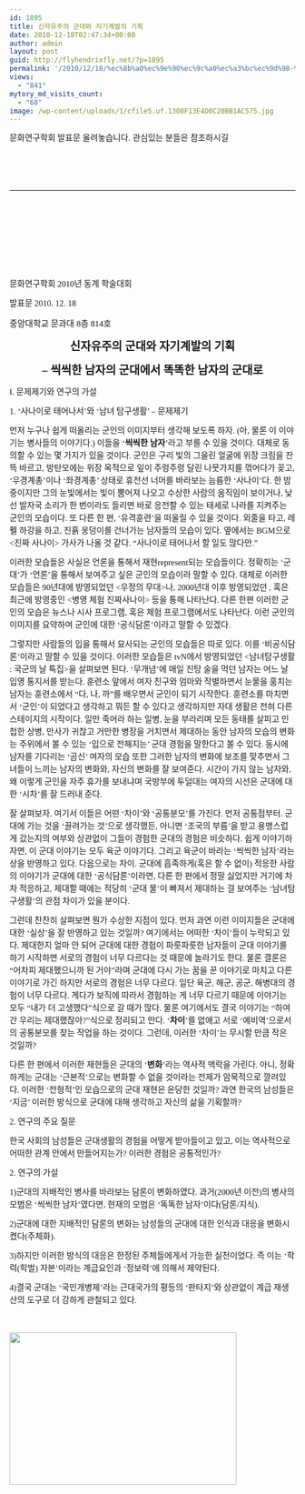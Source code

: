 ```yaml
---
id: 1895
title: 신자유주의 군대와 자기계발의 기획
date: 2010-12-18T02:47:34+00:00
author: admin
layout: post
guid: http://flyhendrixfly.net/?p=1895
permalink: '/2010/12/18/%ec%8b%a0%ec%9e%90%ec%9c%a0%ec%a3%bc%ec%9d%98-%ea%b5%b0%eb%8c%80%ec%99%80-%ec%9e%90%ea%b8%b0%ea%b3%84%eb%b0%9c%ec%9d%98-%ea%b8%b0%ed%9a%8d/'
views:
  - "841"
mytory_md_visits_count:
  - "68"
image: /wp-content/uploads/1/cfile5.uf.1308F13E4D0C20BB1AC575.jpg
---
```

<p class="바탕글" style="line-height: 1.5; font-family: 굴림; font-size: 12px;">
  <span style="font-family: 나눔명조; font-size: 11pt; mso-ascii-font-family: 나눔명조; mso-hansi-font-family: 나눔명조;"><span style="font-family: Gulim;">문화연구학회 발표문 올려놓습니다. 관심있는 분들은 참조하시길</span></span>
</p>

&nbsp;

<p class="바탕글">
  <span class="Apple-style-span" style="font-family: 나눔명조;"><span class="Apple-style-span" style="line-height: 22px; font-size: 15px;"> </span></span>
</p>

<div>
  <hr style="display: block; height: 1px; border-width: 1px 0px 0px 0px; border-color: black;" />
</div>

<p class="바탕글">
  <span class="Apple-style-span" style="font-family: 나눔명조;"><span class="Apple-style-span" style="line-height: 22px; font-size: 15px;"><br /> </span></span>
</p>

&nbsp;

<p class="바탕글">
  <span class="Apple-style-span" style="font-family: 나눔명조;"><span class="Apple-style-span" style="line-height: 22px; font-size: 15px;"><br /> </span></span>
</p>

<p class="바탕글">
  <span class="Apple-style-span" style="font-family: 나눔명조;"><span class="Apple-style-span" style="line-height: 22px; font-size: 15px;"><br /> </span></span>
</p>

<p class="바탕글" style="line-height: 1.5; font-family: 굴림; font-size: 12px;">
  <span style="font-family: 나눔명조; font-size: 11pt; mso-ascii-font-family: 나눔명조; mso-hansi-font-family: 나눔명조;">문화연구학회 2010년 동계 학술대회</span>
</p>

<p class="바탕글" style="line-height: 1.5; font-family: 굴림; font-size: 12px;">
  <span style="font-family: 나눔명조; font-size: 11pt; mso-ascii-font-family: 나눔명조; mso-hansi-font-family: 나눔명조;">발표문 2010. 12. 18</span>
</p>

<p class="바탕글">
  <span class="Apple-style-span" style="font-family: 나눔명조;"><span class="Apple-style-span" style="line-height: 22px; font-size: 15px;">중앙대학교 문과대 8층 814호</span></span>
</p>

<p class="바탕글" style="line-height: 1.5; font-family: 굴림; font-size: 12px;">
  <!--?xml:namespace prefix = o ?-->
</p>

<p class="바탕글" style="text-align: center; line-height: 1.5; font-family: 굴림; font-size: 12px;">
  <span style="font-family: 나눔명조; font-size: 15pt; font-weight: bold; mso-ascii-font-family: 나눔명조; mso-hansi-font-family: 나눔명조;">신자유주의 군대와 자기계발의 기획</span>
</p>

<p class="바탕글" style="text-align: center; line-height: 1.5; font-family: 굴림; font-size: 12px;">
  <span lang="EN-US" style="font-family: 나눔명조; font-size: 15pt; font-weight: bold; mso-fareast-font-family: 나눔명조; mso-hansi-font-family: 나눔명조;">&#8211; 씩씩한 남자의 군대에서 똑똑한 남자의 군대로</span>
</p>

<p class="바탕글" style="line-height: 1.5; font-family: 굴림; font-size: 12px;">
  <span style="font-family: 나눔명조; font-size: 11pt; mso-ascii-font-family: 나눔명조; mso-hansi-font-family: 나눔명조;">Ⅰ. 문제제기와 연구의 가설</span>
</p>

<p class="바탕글" style="line-height: 1.5; font-family: 굴림; font-size: 12px;">
  <span lang="EN-US" style="font-family: 나눔명조; font-size: 11pt; mso-fareast-font-family: 나눔명조; mso-hansi-font-family: 나눔명조;">1. ‘사나이로 태어나서’와 ‘남녀 탐구생활’ &#8211; 문제제기</span>
</p>

<p class="바탕글" style="line-height: 1.5; font-family: 굴림; font-size: 12px;">
  <span style="font-family: 나눔명조; font-size: 11pt; mso-ascii-font-family: 나눔명조; mso-hansi-font-family: 나눔명조;">먼저 누구나 쉽게 떠올리는 군인의 이미지부터 생각해 보도록 하자. (아, 물론 이 이야기는 병사들의 이야기다.) 이들을 ‘</span><span style="font-family: 나눔명조; font-size: 11pt; font-weight: bold; mso-ascii-font-family: 나눔명조; mso-hansi-font-family: 나눔명조;">씩씩한 남자</span><span lang="EN-US" style="font-family: 나눔명조; font-size: 11pt; mso-fareast-font-family: 나눔명조; mso-hansi-font-family: 나눔명조;">’라고 부를 수 있을 것이다. 대체로 동의할 수 있는 몇 가지가 있을 것이다. 군인은 구리 빛의 그을린 얼굴에 위장 크림을 잔뜩 바르고, 방탄모에는 위장 목적으로 잎이 주렁주렁 달린 나뭇가지를 꺾어다가 꽂고, ‘우경계총’이나 ‘좌경계총’ 상태로 휴전선 너머를 바라보는 늠름한 ‘사나이’다. 한 밤 중이지만 그의 눈빛에서는 빛이 뿜어져 나오고 수상한 사람의 움직임이 보이거나, 낯선 발자국 소리가 한 번이라도 들리면 바로 응전할 수 있는 태세로 나라를 지켜주는 군인의 모습이다. 또 다른 한 편, ‘유격훈련’을 떠올릴 수 있을 것이다. 외줄을 타고, 레펠 하강을 하고, 진흙 웅덩이를 건너가는 남자들의 모습이 있다. 옆에서는 BGM으로 <진짜 사나이> 가사가 나올 것 같다. “사나이로 태어나서 할 일도 많다만.”</span>
</p>

<p class="바탕글" style="line-height: 1.5; font-family: 굴림; font-size: 12px;">
  <span style="font-family: 나눔명조; font-size: 11pt; mso-ascii-font-family: 나눔명조; mso-hansi-font-family: 나눔명조;">이러한 모습들은 사실은 언론을 통해서 재현represent되는 모습들이다. 정확히는 ‘군대’가 ‘언론’을 통해서 보여주고 싶은 군인의 모습이라 말할 수 있다. 대체로 이러한 모습들은 90년대에 방영되었던 <우정의 무대>나, 2000년대 이후 방영되었던 <TV 내무반 신고합니다>, 혹은 최근에 방영중인 <병영 체험 진짜사나이> 등을 통해 나타난다. 다른 한편 이러한 군인의 모습은 뉴스나 시사 프로그램, 혹은 체험 프로그램</span><span style="font-family: 나눔명조; font-size: 11pt; mso-ascii-font-family: 나눔명조; mso-hansi-font-family: 나눔명조;">에서도 나타난다. 이런 군인의 이미지를 요약하여 군인에 대한 ‘공식담론’이라고 말할 수 있겠다.</span>
</p>

<p class="바탕글" style="line-height: 1.5; font-family: 굴림; font-size: 12px;">
  <span style="font-family: 나눔명조; font-size: 11pt; mso-ascii-font-family: 나눔명조; mso-hansi-font-family: 나눔명조;">그렇지만 사람들의 입을 통해서 묘사되는 군인의 모습들은 따로 있다. 이를 ‘비공식담론’이라고 말할 수 있을 것이다. 이러한 모습들은 tvN에서 방영되었던 <남녀탐구생활 : 국군의 날 특집>을 살펴보면 된다. ‘무개념’에 매일 진탕 술을 먹던 남자는 어느 날 입영 통지서를 받는다. 훈련소 앞에서 여자 친구와 엄마와 작별하면서 눈물을 훔치는 남자는 훈련소에서 “다, 나, 까”를 배우면서 군인이 되기 시작한다. 훈련소를 마치면서 ‘군인’이 되었다고 생각하고 뭐든 할 수 있다고 생각하지만 자대 생활은 전혀 다른 스테이지의 시작이다. 일만 죽어라 하는 일병, 눈을 부라리며 모든 동태를 살피고 민첩한 상병, 만사가 귀찮고 거만한 병장을 거치면서 제대하는 동안 남자의 모습의 변화는 주위에서 볼 수 있는 ‘입으로 전해지는’ 군대 경험을 말한다고 볼 수 있다. 동시에 남자를 기다리는 ‘곰신’ 여자의 모습 또한 그러한 남자의 변화에 보조를 맞추면서 그녀들이 느끼는 남자의 변화와, 자신의 변화를 잘 보여준다. 시간이 가지 않는 남자와, 왜 이렇게 군인을 자주 휴가를 보내냐며 국방부에 투덜대는 여자의 시선은 군대에 대한 ‘시차’를 잘 드러내 준다.</span>
</p>

<p class="바탕글" style="line-height: 1.5; font-family: 굴림; font-size: 12px;">
  <span style="font-family: 나눔명조; font-size: 11pt; mso-ascii-font-family: 나눔명조; mso-hansi-font-family: 나눔명조;">잘 살펴보자. 여기서 이들은 어떤 ‘차이’와 ‘공통분모’를 가진다. 먼저 공통점부터. 군대에 가는 것을 ‘끌려가는 것’으로 생각했든, 아니면 ‘조국의 부름’을 받고 용맹스럽게 갔는지의 여부와 상관없이 그들이 경험한 군대의 경험은 비슷하다. 쉽게 이야기하자면, 이 군대 이야기는 모두 육군 이야기다. 그리고 육군이 바라는 ‘씩씩한 남자’라는 상을 반영하고 있다. 다음으로는 차이. 군대에 흡족하게(혹은 할 수 없이) 적응한 사람의 이야기가 군대에 대한 ‘공식담론’이라면, 다른 한 편에서 정말 싫었지만 거기에 차차 적응하고, 제대할 때에는 적당히 ‘군대 물’이 빠져서 제대하는 걸 보여주는 ‘남녀탐구생활’의 관점 차이가 있을 분이다.</span>
</p>

<p class="바탕글" style="line-height: 1.5; font-family: 굴림; font-size: 12px;">
  <span style="font-family: 나눔명조; font-size: 11pt; mso-ascii-font-family: 나눔명조; mso-hansi-font-family: 나눔명조;">그런데 찬찬히 살펴보면 뭔가 수상한 지점이 있다. 먼저 과연 이런 이미지들은 군대에 대한 ‘실상’을 잘 반영하고 있는 것일까? 여기에서는 어떠한 ‘차이’들이 누락되고 있다. 제대한지 얼마 안 되어 군대에 대한 경험이 파릇파릇한 남자들이 군대 이야기를 하기 시작하면 서로의 경험이 너무 다르다는 것 때문에 놀라기도 한다. 물론 결론은 “어차피 제대했으니까 된 거야”라며 군대에 다시 가는 꿈을 꾼 이야기로 마치고 다른 이야기로 가긴 하지만 서로의 경험은 너무 다르다. 일단 육군, 해군, 공군, 해병대의 경험이 너무 다르다. 게다가 보직에 따라서 경험하는 게 너무 다르기 때문에 이야기는 모두 “내가 더 고생했다”식으로 갈 때가 많다. 물론 여기에서도 결국 이야기는 “하여간 우리는 제대했잖아?”식으로 정리되고 만다. ‘</span><span style="font-family: 나눔명조; font-size: 11pt; font-weight: bold; mso-ascii-font-family: 나눔명조; mso-hansi-font-family: 나눔명조;">차이</span><span lang="EN-US" style="font-family: 나눔명조; font-size: 11pt; mso-fareast-font-family: 나눔명조; mso-hansi-font-family: 나눔명조;">’를 없애고 서로 ‘예비역’으로서의 공통분모를 찾는 작업을 하는 것이다. 그런데, 이러한 ‘차이’는 무시할 만큼 작은 것일까?</span>
</p>

<p class="바탕글" style="line-height: 1.5; font-family: 굴림; font-size: 12px;">
  <span style="font-family: 나눔명조; font-size: 11pt; mso-ascii-font-family: 나눔명조; mso-hansi-font-family: 나눔명조;">다른 한 편에서 이러한 재현들은 군대의 ‘</span><span style="font-family: 나눔명조; font-size: 11pt; font-weight: bold; mso-ascii-font-family: 나눔명조; mso-hansi-font-family: 나눔명조;">변화</span><span lang="EN-US" style="font-family: 나눔명조; font-size: 11pt; mso-fareast-font-family: 나눔명조; mso-hansi-font-family: 나눔명조;">’라는 역사적 맥락을 가린다. 아니, 정확하게는 군대는 ‘근본적’으로는 변화할 수 없을 것이라는 전제가 암묵적으로 깔려있다. 이러한 ‘전형적’인 모습으로의 군대 재현은 온당한 것일까? 과연 한국의 남성들은 ‘지금’ 이러한 방식으로 군대에 대해 생각하고 자신의 삶을 기획할까?</span>
</p>

<p class="바탕글" style="line-height: 1.5; font-family: 굴림; font-size: 12px;">
  <span lang="EN-US" style="font-family: 나눔명조; font-size: 11pt; mso-fareast-font-family: 나눔명조; mso-hansi-font-family: 나눔명조;">2. 연구의 주요 질문</span>
</p>

<p class="바탕글" style="line-height: 1.5; font-family: 굴림; font-size: 12px;">
  <span style="font-family: 나눔명조; font-size: 11pt; mso-ascii-font-family: 나눔명조; mso-hansi-font-family: 나눔명조;">한국 사회의 남성들은 군대생활의 경험을 어떻게 받아들이고 있고, 이는 역사적으로 어떠한 관계 안에서 만들어지는가? 이러한 경험은 공통적인가?</span>
</p>

<p class="바탕글" style="line-height: 1.5; font-family: 굴림; font-size: 12px;">
  <span lang="EN-US" style="font-family: 나눔명조; font-size: 11pt; mso-fareast-font-family: 나눔명조; mso-hansi-font-family: 나눔명조;">2. 연구의 가설</span>
</p>

<p class="바탕글" style="line-height: 1.5; font-family: 굴림; font-size: 12px;">
  <span lang="EN-US" style="font-family: 나눔명조; font-size: 11pt; mso-fareast-font-family: 나눔명조; mso-hansi-font-family: 나눔명조;">1)군대의 지배적인 병사를 바라보는 담론이 변화하였다. 과거(2000년 이전)의 병사의 모범은 ‘씩씩한 남자’였다면, 현재의 모범은 ‘똑똑한 남자’이다(담론/지식).</span>
</p>

<p class="바탕글" style="line-height: 1.5; font-family: 굴림; font-size: 12px;">
  <span lang="EN-US" style="font-family: 나눔명조; font-size: 11pt; mso-fareast-font-family: 나눔명조; mso-hansi-font-family: 나눔명조;">2)군대에 대한 지배적인 담론의 변화는 남성들의 군대에 대한 인식과 대응을 변화시켰다(주체화).</span>
</p>

<p class="바탕글" style="line-height: 1.5; font-family: 굴림; font-size: 12px;">
  <span lang="EN-US" style="font-family: 나눔명조; font-size: 11pt; mso-fareast-font-family: 나눔명조; mso-hansi-font-family: 나눔명조;">3)하지만 이러한 방식의 대응은 한정된 주체들에게서 가능한 실천이었다. 즉 이는 ‘학력(학벌) 자본’이라는 계급요인과 ‘정보력’에 의해서 제약된다.</span>
</p>

<p class="바탕글" style="line-height: 1.5; font-family: 굴림; font-size: 12px;">
  <span lang="EN-US" style="font-family: 나눔명조; font-size: 11pt; mso-fareast-font-family: 나눔명조; mso-hansi-font-family: 나눔명조;">4)결국 군대는 ‘국민개병제’라는 근대국가의 평등의 ‘판타지’와 상관없이 계급 재생산의 도구로 더 강하게 관철되고 있다.</span>
</p>

<p id="aeaoofnhgocdbnbeljkmbjdmhbcokfdb-mousedown" class="바탕글" style="line-height: 1.5; font-family: 굴림; font-size: 12px;">
  <span lang="EN-US" style="font-family: 나눔명조; font-size: 11pt; mso-fareast-font-family: 나눔명조; mso-hansi-font-family: 나눔명조;"><br /> </span>
</p>

<p id="aeaoofnhgocdbnbeljkmbjdmhbcokfdb-mousedown" class="바탕글" style="line-height: 1.5; font-family: 굴림; font-size: 12px;">
  <span lang="EN-US" style="font-family: 나눔명조; font-size: 11pt; mso-fareast-font-family: 나눔명조; mso-hansi-font-family: 나눔명조;"><img class="aligncenter" src="http://submania.dothome.co.kr/wp-content/uploads/1/cfile5.uf.1308F13E4D0C20BB1AC575.jpg" alt="" width="400" height="268" /><br /> </span>
</p>
